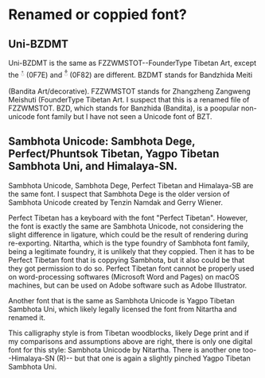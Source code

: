 # Renamed or coppied font? 

## Uni-BZDMT

Uni-BZDMT is the same as FZZWMSTOT--FounderType Tibetan Art, except the ཾ (0F7E) and  ྃ (0F82) are different. 
BZDMT stands for Bandzhida Meiti (Bandita Art/decorative). FZZWMSTOT stands for Zhangzheng Zangweng Meishuti (FounderType Tibetan Art. 
I suspect that this is a renamed file of FZZWMSTOT. 
BZD, which stands for Banzhida (Bandita), is a poopular non-unicode font family but I have not seen a Unicode font of BZT. 


## Sambhota Unicode: Sambhota Dege, Perfect/Phuntsok Tibetan, Yagpo Tibetan Sambhota Uni, and Himalaya-SN. 

Sambhota Unicode, Sambhota Dege, Perfect Tibetan and Himalaya-SB are the same font. I suspect that Sambhota Dege is the older version of Sambhota Unicode created by Tenzin Namdak and Gerry Wiener. 

Perfect Tibetan has a keyboard with the font "Perfect Tibetan". However, the font is exactly the same are Sambhota Unicode, not considering the slight difference in ligature, which could be the result of rendering during re-exporting. Nitartha, which is the type foundry of Sambhota font family, being a legitimate foundry, it is unlikely that they coppied. Then it has to be Perfect Tibetan font that is coppying Sambhota, but it also could be that they got permission to do so. Perfect Tibetan font cannot be properly used on word-processing softwares (Microsoft Word and Pages) on macOS machines, but can be used on Adobe software such as Adobe Illustrator. 

Another font that is the same as Sambhota Unicode is Yagpo Tibetan Sambhota Uni, which likely legally licensed the font from Nitartha and renamed it. 

This calligraphy style is from Tibetan woodblocks, likely Dege print and if my comparisons and assumptions above are right, there is only one digital font for this style: Sambhota Unicode by Nitartha. There is another one too--Himalaya-SN (R)-- but that one is again a slightly pinched Yagpo Tibetan Sambhota Uni. 

